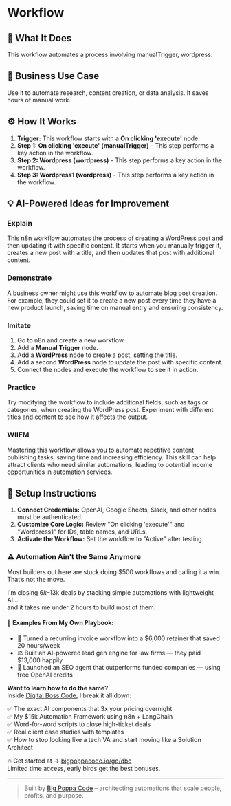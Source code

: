 # Workflow

## 🚀 What It Does
This workflow automates a process involving manualTrigger, wordpress.

## 💼 Business Use Case
Use it to automate research, content creation, or data analysis. It saves hours of manual work.

## ⚙️ How It Works
1.  **Trigger:** This workflow starts with a **On clicking 'execute'** node.
2. **Step 1: On clicking 'execute' (manualTrigger)** - This step performs a key action in the workflow.
3. **Step 2: Wordpress (wordpress)** - This step performs a key action in the workflow.
4. **Step 3: Wordpress1 (wordpress)** - This step performs a key action in the workflow.

## 💡 AI-Powered Ideas for Improvement
### Explain
This n8n workflow automates the process of creating a WordPress post and then updating it with specific content. It starts when you manually trigger it, creates a new post with a title, and then updates that post with additional content.

### Demonstrate
A business owner might use this workflow to automate blog post creation. For example, they could set it to create a new post every time they have a new product launch, saving time on manual entry and ensuring consistency.

### Imitate
1. Go to n8n and create a new workflow.
2. Add a **Manual Trigger** node.
3. Add a **WordPress** node to create a post, setting the title.
4. Add a second **WordPress** node to update the post with specific content.
5. Connect the nodes and execute the workflow to see it in action.

### Practice
Try modifying the workflow to include additional fields, such as tags or categories, when creating the WordPress post. Experiment with different titles and content to see how it affects the output.

### WIIFM
Mastering this workflow allows you to automate repetitive content publishing tasks, saving time and increasing efficiency. This skill can help attract clients who need similar automations, leading to potential income opportunities in automation services.

## 🔧 Setup Instructions
1. **Connect Credentials:** OpenAI, Google Sheets, Slack, and other nodes must be authenticated.
2. **Customize Core Logic:** Review "On clicking 'execute'" and "Wordpress1" for IDs, table names, and URLs.
3. **Activate the Workflow:** Set the workflow to "Active" after testing.

### ⚠️ Automation Ain’t the Same Anymore

Most builders out here are stuck doing $500 workflows and calling it a win.  
That’s not the move.  

I'm closing $6k–$13k deals by stacking simple automations with lightweight AI...  
and it takes me under 2 hours to build most of them.

#### 🧠 Examples From My Own Playbook:
- 🔁 Turned a recurring invoice workflow into a $6,000 retainer that saved 20 hours/week  
- ⚖️ Built an AI-powered lead gen engine for law firms — they paid $13,000 happily  
- 🚀 Launched an SEO agent that outperforms funded companies — using free OpenAI credits  

**Want to learn how to do the same?**  
Inside [Digital Boss Code](https://bigpoppacode.io/go/dbc), I break it all down:

✅ The exact AI components that 3x your pricing overnight  
✅ My $15k Automation Framework using n8n + LangChain  
✅ Word-for-word scripts to close high-ticket deals  
✅ Real client case studies with templates  
✅ How to stop looking like a tech VA and start moving like a Solution Architect  

🔥 Get started at → [bigpoppacode.io/go/dbc](https://bigpoppacode.io/go/dbc)  
Limited time access, early birds get the best bonuses.

---
> Built by [Big Poppa Code](https://bigpoppacode.io) – architecting automations that scale people, profits, and purpose.
